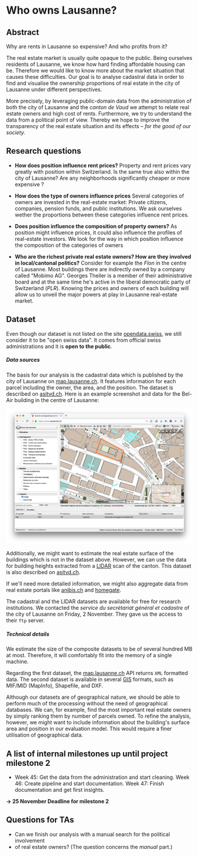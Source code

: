 # Who owns Lausanne?

## Abstract

Why are rents in Lausanne so expensive? And who profits from it?

The real estate market is usually quite opaque to the public. Being ourselves
residents of Lausanne, we know how hard finding affordable housing can be.
Therefore we would like to know more about the market situation that causes
these difficulties. Our goal is to analyse cadastral data in order to find and
visualise the ownership proportions of real estate in the city of Lausanne under
different perspectives.

More precisely, by leveraging public-domain data from the administration of both
the city of Lausanne and the _canton de Vaud_ we attempt to relate real estate
owners and high cost of rents. Furthermore, we try to understand the data from a
political point of view. Thereby we hope to improve the transparency of the real
estate situation and its effects – _for the good of our society._

## Research questions

 - **How does position influence rent prices?** Property and rent prices vary 
   greatly with position within Switzerland. Is the same true also within the
   city of Lausanne? Are any neighborhoods significantly cheaper or more
   expensive ?

- **How does the type of owners influence prices** Several categories of owners
   are invested in the real-estate market: Private citizens, companies, pension
   funds, and public institutions. We ask ourselves wether the proportions
   between these categories influence rent prices.

 - **Does position influence the composition of property owners?** As position
   might influence prices, it could also influence the profiles of real-estate
   investors. We look for the way in which position influence the composition of
   the categories of owners

 - **Who are the richest private real estate owners? How are they involved in
   local/cantonal politics?** Consider for example the _Flon_ in the centre of
   Lausanne. Most buildings there are indirectly owned by a company called
   "Mobimo AG". Georges Theiler is a member of their administrative board and at
   the same time he's active in the liberal democratic party of Switzerland
   (_PLR_). Knowing the prices and owners of each building will allow us to
   unveil the major powers at play in Lausanne real-estate market.

## Dataset

Even though our dataset is not listed on the site
[opendata.swiss](https://opendata.swiss), we still consider it to be "open swiss
data". It comes from official swiss administrations and it is **open to the
public**.

##### Data sources

The basis for our analysis is the cadastral data which is published by the city
of Lausanne on [map.lausanne.ch](https://map.lausanne.ch). It features
information for each parcel including the owner, the area, and the position. The
dataset is described on
[asitvd.ch](https://www.asitvd.ch/chercher/catalogue.html?view=sheet&guid=486&catalog=main&type=complete&preview=search_list).
Here is an example screenshot and data for the Bel-Air building in the centre of
Lausanne:

![Bel-Air](belair.png)

Additionally, we might want to estimate the real estate surface of the buildings
which is not in the dataset above. However, we can use the data for building
heights extracted from a [LIDAR](https://en.wikipedia.org/wiki/Lidar) scan of
the canton. This dataset is also described on
[asitvd.ch](https://www.asitvd.ch/chercher/catalogue.html?view=sheet&guid=553&catalog=main&type=complete&preview=search_list).

If we'll need more detailed information, we might also aggregate data from real
estate portals like [anibis.ch](https://anibis.ch) and
[homegate](https://www.homegate.ch/).

The cadastral and the LIDAR datasets are available for free for research
institutions. We contacted the _service du secrétariat général et cadastre_ of
the city of Lausanne on Friday, 2 November. They gave us the access to their
`ftp` server.

##### Technical details

We estimate the size of the composite datasets to be of several hundred MB at
most. Therefore, it will comfortably fit into the memory of a single machine.

Regarding the first dataset, the [map.lausanne.ch](https://map.lausanne.ch) API
returns `XML` formatted data. The second dataset is available in several
[GIS](https://en.wikipedia.org/wiki/Geographic_information_system) formats, such
as MIF/MID (MapInfo), Shapefile, and DXF.

Although our datasets are of geographical nature, we should be able to perform
much of the processing without the need of geographical databases. We can, for
example, find the most important real estate owners by simply ranking them by
number of parcels owned. To refine the analysis, however, we might want to
include information about the building's surface area and position in our
evaluation model. This would require a finer utilisation of geographical data.

## A list of internal milestones up until project milestone 2

 - Week 45: Get the data from the administration and start cleaning. Week 46:
   Create pipeline and start documentation. Week 47: Finish documentation and
   get first insights.

**&rarr; 25 November Deadline for milestone 2**

## Questions for TAs

 - Can we finish our analysis with a manual search for the political involvement
 - of real estate owners? (The question concerns the _manual_ part.)
